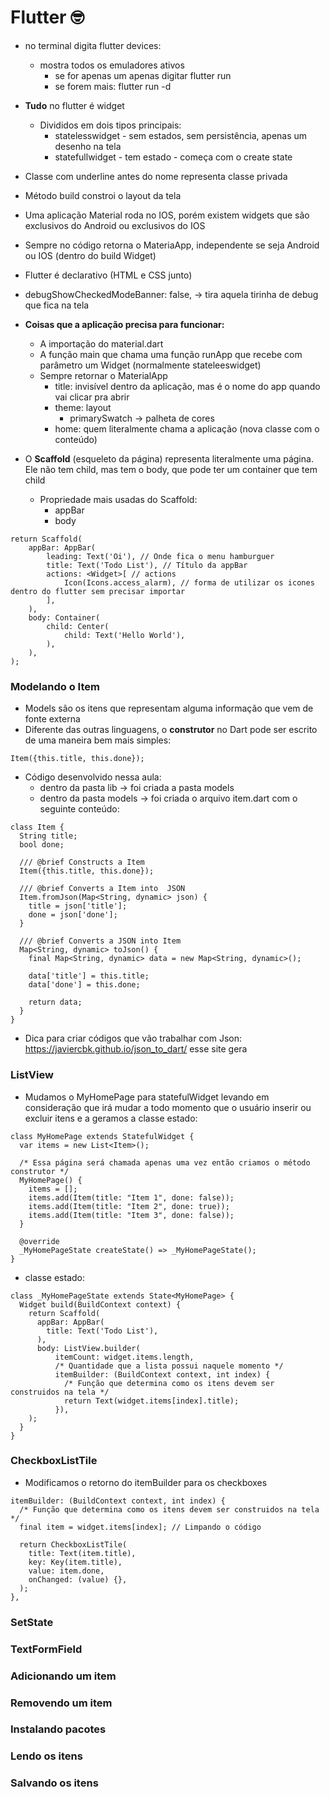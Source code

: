# Flutter 🤓

* no terminal digita flutter devices:
	* mostra todos os emuladores ativos
		* se for apenas um apenas digitar flutter run
		* se forem mais: flutter run -d <id do emulador>

* **Tudo** no flutter é widget
	* Divididos em dois tipos principais:
		* statelesswidget - sem estados, sem persistência, apenas um desenho na tela
		* statefullwidget - tem estado - começa com o create state

* Classe com underline antes do nome representa classe privada
* Método build constroi o layout da tela
* Uma aplicação Material roda no IOS, porém existem widgets que são exclusivos do Android ou exclusivos do IOS
* Sempre no código retorna o MateriaApp, independente se seja Android ou IOS (dentro do build Widget)
* Flutter é declarativo (HTML e CSS junto)
* debugShowCheckedModeBanner: false, -> tira aquela tirinha de debug que fica na tela

* **Coisas que a aplicação precisa para funcionar:**
	* A importação do material.dart
	* A função main que chama uma função runApp que recebe com parâmetro um Widget (normalmente stateleeswidget)
	* Sempre retornar o MaterialApp
		* title: invisível dentro da aplicação, mas é o nome do app quando vai clicar pra abrir
		* theme: layout
			* primarySwatch -> palheta de cores
		* home: quem literalmente chama a aplicação (nova classe com o conteúdo)

* O **Scaffold** (esqueleto da página) representa literalmente uma página. Ele não tem child, mas tem o body, que pode ter um container que tem child
	* Propriedade mais usadas do Scaffold:
		* appBar
		* body

~~~
return Scaffold(
	appBar: AppBar(
		leading: Text('Oi'), // Onde fica o menu hamburguer
		title: Text('Todo List'), // Título da appBar
		actions: <Widget>[ // actions
			Icon(Icons.access_alarm), // forma de utilizar os icones dentro do flutter sem precisar importar
		],
	),
	body: Container(
		child: Center(
			child: Text('Hello World'),
		),
	),
);
~~~

### Modelando o Item
* Models são os itens que representam alguma informação que vem de fonte externa
* Diferente das outras linguagens, o **construtor** no Dart pode ser escrito de uma maneira bem mais simples:

~~~
Item({this.title, this.done});
~~~

* Código desenvolvido nessa aula:
	* dentro da pasta lib -> foi criada a pasta models
	* dentro da pasta models -> foi criada o arquivo item.dart com o seguinte conteúdo:

~~~
class Item {
  String title;
  bool done;

  /// @brief Constructs a Item
  Item({this.title, this.done});

  /// @brief Converts a Item into  JSON
  Item.fromJson(Map<String, dynamic> json) {
    title = json['title'];
    done = json['done'];
  }

  /// @brief Converts a JSON into Item
  Map<String, dynamic> toJson() {
    final Map<String, dynamic> data = new Map<String, dynamic>();

    data['title'] = this.title;
    data['done'] = this.done;

    return data;
  }
}
~~~

* Dica para criar códigos que vão trabalhar com Json: https://javiercbk.github.io/json_to_dart/ esse site gera

### ListView
* Mudamos o MyHomePage para statefulWidget levando em consideração que irá mudar a todo momento que o usuário inserir ou excluir itens e a geramos a classe estado:

~~~
class MyHomePage extends StatefulWidget {
  var items = new List<Item>();

  /* Essa página será chamada apenas uma vez então criamos o método construtor */
  MyHomePage() {
    items = [];
    items.add(Item(title: "Item 1", done: false));
    items.add(Item(title: "Item 2", done: true));
    items.add(Item(title: "Item 3", done: false));
  }

  @override
  _MyHomePageState createState() => _MyHomePageState();
}
~~~

* classe estado:
~~~
class _MyHomePageState extends State<MyHomePage> {
  Widget build(BuildContext context) {
    return Scaffold(
      appBar: AppBar(
        title: Text('Todo List'),
      ),
      body: ListView.builder(
          itemCount: widget.items.length,
          /* Quantidade que a lista possui naquele momento */
          itemBuilder: (BuildContext context, int index) {
            /* Função que determina como os itens devem ser construidos na tela */
            return Text(widget.items[index].title);
          }),
    );
  }
}
~~~

### CheckboxListTile
* Modificamos o retorno do itemBuilder para os checkboxes
~~~
itemBuilder: (BuildContext context, int index) {
  /* Função que determina como os itens devem ser construidos na tela */
  final item = widget.items[index]; // Limpando o código

  return CheckboxListTile(
    title: Text(item.title),
    key: Key(item.title),
    value: item.done,
    onChanged: (value) {},
  );
},
~~~

### SetState

### TextFormField

### Adicionando um item

### Removendo um item

### Instalando pacotes

### Lendo os itens

### Salvando os itens